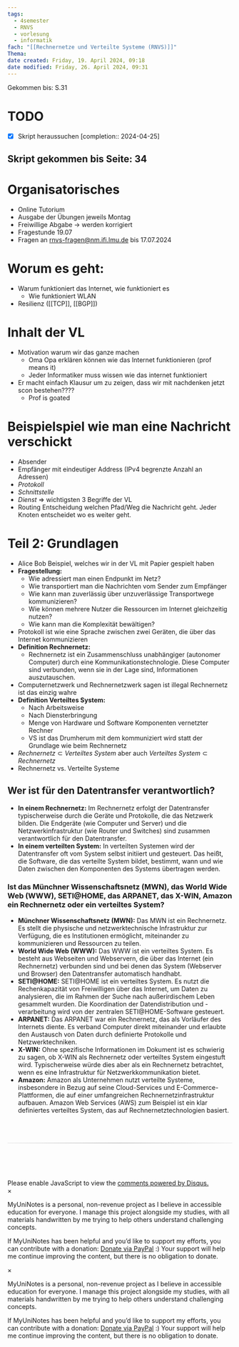 ```yaml
---
tags:
  - 4semester
  - RNVS
  - vorlesung
  - informatik
fach: "[[Rechnernetze und Verteilte Systeme (RNVS)]]"
Thema:
date created: Friday, 19. April 2024, 09:18
date modified: Friday, 26. April 2024, 09:31
---
```


Gekommen bis: S.31

# TODO

- [x] Skript heraussuchen [completion:: 2024-04-25]

## Skript gekommen bis Seite: 34

# Organisatorisches

- Online Tutorium
- Ausgabe der Übungen jeweils Montag
- Freiwillige Abgabe → werden korrigiert
- Fragestunde 19.07
- Fragen an rnvs-fragen@nm.ifi.lmu.de bis 17.07.2024

# Worum es geht:

- Warum funktioniert das Internet, wie funktioniert es
  - Wie funktioniert WLAN
- Resilienz ([[TCP]], [[BGP]])

# Inhalt der VL

- Motivation warum wir das ganze machen
  - Oma Opa erklären können wie das Internet funktionieren (prof means it)
  - Jeder Informatiker muss wissen wie das internet funktioniert
- Er macht einfach Klausur um zu zeigen, dass wir mit nachdenken jetzt scon bestehen????
  - Prof is goated

# Beispielspiel wie man eine Nachricht verschickt

- Absender
- Empfänger mit eindeutiger Address (IPv4 begrenzte Anzahl an Adressen)
- _Protokoll_
- _Schnittstelle_
- _Dienst_
  $\Longrightarrow$ wichtigsten 3 Begriffe der VL
- Routing Entscheidung welchen Pfad/Weg die Nachricht geht. Jeder Knoten entscheidet wo es weiter geht.

# Teil 2: Grundlagen

- Alice Bob Beispiel, welches wir in der VL mit Papier gespielt haben
- **Fragestellung:**
  - Wie adressiert man einen Endpunkt im Netz?
  - Wie transportiert man die Nachrichten vom Sender zum Empfänger
  - Wie kann man zuverlässig über unzuverlässige Transportwege kommunizieren?
  - Wie können mehrere Nutzer die Ressourcen im Internet gleichzeitig nutzen?
  - Wie kann man die Komplexität bewältigen?
- Protokoll ist wie eine Sprache zwischen zwei Geräten, die über das Internet kommunizieren
- **Definition Rechnernetz:**
  - Rechnernetz ist ein Zusammenschluss unabhängiger (autonomer Computer) durch eine Kommunikationstechnologie. Diese Computer sind verbunden, wenn sie in der Lage sind, Informationen auszutauschen.
- Computernetzwerk und Rechnernetzwerk sagen ist illegal Rechnernetz ist das einzig wahre
- **Definition Verteiltes System:**
  - Nach Arbeitsweise
  - Nach Diensterbringung
  - Menge von Hardware und Software Komponenten vernetzter Rechner
  - VS ist das Drumherum mit dem kommuniziert wird statt der Grundlage wie beim Rechnernetz
- $Rechnernetz \subset Verteiltes \ System$ aber auch $Verteiltes \ System \subset  Rechnernetz$
- Rechnernetz vs. Verteilte Systeme

## Wer ist für den Datentransfer verantwortlich?

- **In einem Rechnernetz:** Im Rechnernetz erfolgt der Datentransfer typischerweise durch die Geräte und Protokolle, die das Netzwerk bilden. Die Endgeräte (wie Computer und Server) und die Netzwerkinfrastruktur (wie Router und Switches) sind zusammen verantwortlich für den Datentransfer.
- **In einem verteilten System:** In verteilten Systemen wird der Datentransfer oft vom System selbst initiiert und gesteuert. Das heißt, die Software, die das verteilte System bildet, bestimmt, wann und wie Daten zwischen den Komponenten des Systems übertragen werden.

### Ist das Münchner Wissenschaftsnetz (MWN), das World Wide Web (WWW), SETI@HOME, das ARPANET, das X-WIN, Amazon ein Rechnernetz oder ein verteiltes System?

- **Münchner Wissenschaftsnetz (MWN):** Das MWN ist ein Rechnernetz. Es stellt die physische und netzwerktechnische Infrastruktur zur Verfügung, die es Institutionen ermöglicht, miteinander zu kommunizieren und Ressourcen zu teilen.
- **World Wide Web (WWW):** Das WWW ist ein verteiltes System. Es besteht aus Webseiten und Webservern, die über das Internet (ein Rechnernetz) verbunden sind und bei denen das System (Webserver und Browser) den Datentransfer automatisch handhabt.
- **SETI@HOME:** SETI@HOME ist ein verteiltes System. Es nutzt die Rechenkapazität von Freiwilligen über das Internet, um Daten zu analysieren, die im Rahmen der Suche nach außerirdischem Leben gesammelt wurden. Die Koordination der Datendistribution und -verarbeitung wird von der zentralen SETI@HOME-Software gesteuert.
- **ARPANET:** Das ARPANET war ein Rechnernetz, das als Vorläufer des Internets diente. Es verband Computer direkt miteinander und erlaubte den Austausch von Daten durch definierte Protokolle und Netzwerktechniken.
- **X-WIN:** Ohne spezifische Informationen im Dokument ist es schwierig zu sagen, ob X-WIN als Rechnernetz oder verteiltes System eingestuft wird. Typischerweise würde dies aber als ein Rechnernetz betrachtet, wenn es eine Infrastruktur für Netzwerkkommunikation bietet.
- **Amazon:** Amazon als Unternehmen nutzt verteilte Systeme, insbesondere in Bezug auf seine Cloud-Services und E-Commerce-Plattformen, die auf einer umfangreichen Rechnernetzinfrastruktur aufbauen. Amazon Web Services (AWS) zum Beispiel ist ein klar definiertes verteiltes System, das auf Rechnernetztechnologien basiert.

<!-- DISQUS SCRIPT COMMENT START -->

<hr style="border: none; height: 2px; background: linear-gradient(to right, #f0f0f0, #ccc, #f0f0f0); margin-top: 4rem; margin-bottom: 5rem;">
<div id="disqus_thread"></div>
<script>
    /**
    *  RECOMMENDED CONFIGURATION VARIABLES: EDIT AND UNCOMMENT THE SECTION BELOW TO INSERT DYNAMIC VALUES FROM YOUR PLATFORM OR CMS.
    *  LEARN WHY DEFINING THESE VARIABLES IS IMPORTANT: https://disqus.com/admin/universalcode/#configuration-variables    */
    /*
    var disqus_config = function () {
    this.page.url = PAGE_URL;  // Replace PAGE_URL with your page's canonical URL variable
    this.page.identifier = PAGE_IDENTIFIER; // Replace PAGE_IDENTIFIER with your page's unique identifier variable
    };
    */
    (function() { // DON'T EDIT BELOW THIS LINE
    var d = document, s = d.createElement('script');
    s.src = 'https://myuninotes.disqus.com/embed.js';
    s.setAttribute('data-timestamp', +new Date());
    (d.head || d.body).appendChild(s);
    })();
</script>
<noscript>Please enable JavaScript to view the <a href="https://disqus.com/?ref_noscript">comments powered by Disqus.</a></noscript>

<!-- DISQUS SCRIPT COMMENT END -->

<!-- Modal START -->
<div id="myModal" class="modal">
  <div class="modal-content">
    <span id="closeModal" class="close">&times;</span>
    <p class="modal-text">
      <span class="modal-highlight">MyUniNotes is a personal, non-revenue project as I believe in accessible education for everyone.</span> I manage this project alongside my studies, with all materials handwritten by me trying to help others understand challenging concepts.
    </p>
    <p class="modal-text">
      If MyUniNotes has been helpful and you’d like to support my efforts, <span class="modal-highlight"> you can contribute with a donation: <a class="modal-dono-link" href="https://paypal.me/myuninotes4u">Donate via PayPal</a> :) </span> Your support will help me continue improving the content, but there is no obligation to donate.
    </p>
  </div>
</div>

<script>
  // JavaScript to display the modal on page load
  document.addEventListener('DOMContentLoaded', function() {
    // Generate a random number between 1 and 1
    // Wanted it to load with a adjustable probability for every page load but did not work, as DOM is loaded only once. Therefore now loading it every time website is visited and DOM is loaded.
    const randomNumber = Math.floor(Math.random() * 1) + 1; 
    console.log(randomNumber)
    if (randomNumber === 1) {
      setTimeout(function() {
        const modal = document.getElementById('myModal');
        if (modal) {
          modal.classList.add('show');
        }
      }, 1000); // Adjust the delay as needed

      const closeModal = document.getElementById('closeModal');
      if (closeModal) {
        closeModal.addEventListener('click', function() {
          const modal = document.getElementById('myModal');
          if (modal) {
            modal.classList.remove('show');
          }
        });
      }
    } else {
      // Ensure the modal is hidden if the random number is not 1
      const modal = document.getElementById('myModal');
      if (modal) {
        modal.style.display = 'none';
      }
    }
  });
</script>
<!-- Modal END -->

<!-- Modal START -->
<div id="myModal" class="modal">
  <div class="modal-content">
    <span id="closeModal" class="close">&times;</span>
    <p class="modal-text">
      <span class="modal-highlight">MyUniNotes is a personal, non-revenue project as I believe in accessible education for everyone.</span> I manage this project alongside my studies, with all materials handwritten by me trying to help others understand challenging concepts.
    </p>
    <p class="modal-text">
      If MyUniNotes has been helpful and you’d like to support my efforts, <span class="modal-highlight"> you can contribute with a donation: <a class="modal-dono-link" href="https://paypal.me/myuninotes4u">Donate via PayPal</a> :) </span> Your support will help me continue improving the content, but there is no obligation to donate.
    </p>
  </div>
</div>

<script>
  // JavaScript to display the modal on page load
  document.addEventListener('DOMContentLoaded', function() {
    // Generate a random number between 1 and 1
    // Wanted it to load with a adjustable probability for every page load but did not work, as DOM is loaded only once. Therefore now loading it every time website is visited and DOM is loaded.
    const randomNumber = Math.floor(Math.random() * 1) + 1; 
    console.log(randomNumber)
    if (randomNumber === 1) {
      setTimeout(function() {
        const modal = document.getElementById('myModal');
        if (modal) {
          modal.classList.add('show');
        }
      }, 1000); // Adjust the delay as needed

      const closeModal = document.getElementById('closeModal');
      if (closeModal) {
        closeModal.addEventListener('click', function() {
          const modal = document.getElementById('myModal');
          if (modal) {
            modal.classList.remove('show');
          }
        });
      }
    } else {
      // Ensure the modal is hidden if the random number is not 1
      const modal = document.getElementById('myModal');
      if (modal) {
        modal.style.display = 'none';
      }
    }
  });
</script>
<!-- Modal END -->
